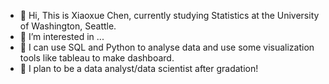 - 👋 Hi, This is Xiaoxue Chen, currently studying Statistics at the University of Washington, Seattle.
- 👀 I’m interested in ...
- 🌱 I can use SQL and Python to analyse data and use some visualization tools like tableau to make dashboard.
- 🥳 I plan to be a data analyst/data scientist after gradation!

<!---
XiaoxueChen1218/XiaoxueChen1218 is a ✨ special ✨ repository because its `README.md` (this file) appears on your GitHub profile.
You can click the Preview link to take a look at your changes.
--->
